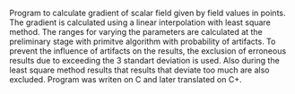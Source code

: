 Program to calculate gradient of scalar field given by field values in points. 
The gradient is calculated using a linear interpolation with least square method. 
The ranges for varying the parameters are calculated at the preliminary stage with primitve algorithm with probability of artifacts.
To prevent the influence of artifacts on the results, the exclusion of erroneous results due to exceeding the 3 standart deviation is used.
Also during the least square method results that results that deviate too much are also excluded.
Program was writen on C and later translated on C+.
